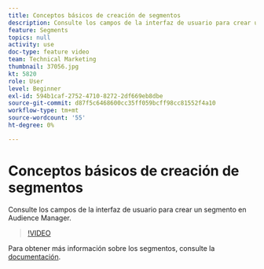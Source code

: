 ```yaml
---
title: Conceptos básicos de creación de segmentos
description: Consulte los campos de la interfaz de usuario para crear un segmento en Audience Manager.
feature: Segments
topics: null
activity: use
doc-type: feature video
team: Technical Marketing
thumbnail: 37056.jpg
kt: 5820
role: User
level: Beginner
exl-id: 594b1caf-2752-4710-8272-2df669eb8dbe
source-git-commit: d87f5c6468600cc35ff059bcff98cc81552f4a10
workflow-type: tm+mt
source-wordcount: '55'
ht-degree: 0%

---
```


# Conceptos básicos de creación de segmentos

Consulte los campos de la interfaz de usuario para crear un segmento en Audience Manager.

>[!VIDEO](https://video.tv.adobe.com/v/37056/?quality=12&learn=on)

Para obtener más información sobre los segmentos, consulte la [documentación](https://experienceleague.adobe.com/docs/audience-manager/user-guide/features/segments/segments-purpose.html).
